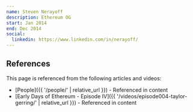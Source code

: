 ```yaml
---
name: Steven Nerayoff
description: Ethereum OG
start: Jan 2014
end: Dec 2014
social:
  linkedin: https://www.linkedin.com/in/nerayoff/
---
```


## References

This page is referenced from the following articles and videos:

- [People]({{ '/people/' | relative_url }}) - Referenced in content
- [Early Days of Ethereum - Episode IV]({{ '/videos/episode004-taylor-gerring/' | relative_url }}) - Referenced in content